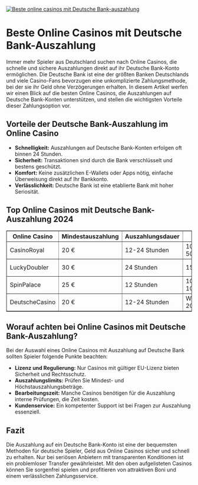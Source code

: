 [![Beste online casinos mit Deutsche Bank-auszahlung](https://123-caf.pages.dev/gitsignup.png)](https://vrmoo.ru/Bt82HjjY)

<h1>Beste Online Casinos mit Deutsche Bank-Auszahlung</h1>  <p>Immer mehr Spieler aus Deutschland suchen nach Online Casinos, die schnelle und sichere Auszahlungen direkt auf ihr Deutsche Bank-Konto ermöglichen. Die Deutsche Bank ist eine der größten Banken Deutschlands und viele Casino-Fans bevorzugen eine unkomplizierte Zahlungsmethode, bei der sie ihr Geld ohne Verzögerungen erhalten. In diesem Artikel werfen wir einen Blick auf die besten Online Casinos, die Auszahlungen auf Deutsche Bank-Konten unterstützen, und stellen die wichtigsten Vorteile dieser Zahlungsoption vor.</p>  <h2>Vorteile der Deutsche Bank-Auszahlung im Online Casino</h2>  <ul>   <li><strong>Schnelligkeit:</strong> Auszahlungen auf Deutsche Bank-Konten erfolgen oft binnen 24 Stunden.</li>   <li><strong>Sicherheit:</strong> Transaktionen sind durch die Bank verschlüsselt und bestens geschützt.</li>   <li><strong>Komfort:</strong> Keine zusätzlichen E-Wallets oder Apps nötig, einfache Überweisung direkt auf Ihr Bankkonto.</li>   <li><strong>Verlässlichkeit:</strong> Deutsche Bank ist eine etablierte Bank mit hoher Seriosität.</li> </ul>  <h2>Top Online Casinos mit Deutsche Bank-Auszahlung 2024</h2>  <table border="1" cellpadding="8" cellspacing="0">   <thead>     <tr>       <th>Online Casino</th>       <th>Mindestauszahlung</th>       <th>Auszahlungsdauer</th>       <th>Bonusangebot</th>       <th>Kundenservice</th>     </tr>   </thead>   <tbody>     <tr>       <td>CasinoRoyal</td>       <td>20 €</td>       <td>12-24 Stunden</td>       <td>100% bis 200 € + 50 Freispiele</td>       <td>24/7 Live-Chat</td>     </tr>     <tr>       <td>LuckyDoubler</td>       <td>30 €</td>       <td>24 Stunden</td>       <td>150% bis 300 €</td>       <td>E-Mail & Telefon</td>     </tr>     <tr>       <td>SpinPalace</td>       <td>25 €</td>       <td>12 Stunden</td>       <td>100% bis 250 € + 100 Freispiele</td>       <td>Live-Chat & FAQ</td>     </tr>     <tr>       <td>DeutscheCasino</td>       <td>20 €</td>       <td>12-24 Stunden</td>       <td>Willkommensbonus 200 €</td>       <td>24/7 Support</td>     </tr>   </tbody> </table>  <h2>Worauf achten bei Online Casinos mit Deutsche Bank-Auszahlung?</h2>  <p>Bei der Auswahl eines Online Casinos mit Auszahlung auf Deutsche Bank sollten Spieler folgende Punkte beachten:</p>  <ul>   <li><strong>Lizenz und Regulierung:</strong> Nur Casinos mit gültiger EU-Lizenz bieten Sicherheit und Rechtsschutz.</li>   <li><strong>Auszahlungslimits:</strong> Prüfen Sie Mindest- und Höchstauszahlungsbeträge.</li>   <li><strong>Bearbeitungszeit:</strong> Manche Casinos benötigen für die Auszahlung interne Prüfungen, die Zeit kosten.</li>   <li><strong>Kundenservice:</strong> Ein kompetenter Support ist bei Fragen zur Auszahlung essenziell.</li> </ul>  <h2>Fazit</h2>  <p>Die Auszahlung auf ein Deutsche Bank-Konto ist eine der bequemsten Methoden für deutsche Spieler, Geld aus Online Casinos sicher und schnell zu erhalten. Nur bei seriösen Anbietern mit transparenten Konditionen ist ein problemloser Transfer gewährleistet. Mit den oben aufgelisteten Casinos können Sie sorgenfrei spielen und profitieren von attraktiven Boni und einem verlässlichen Zahlungsservice.</p>